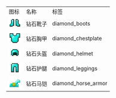 <table>
	<tablebody>
		<tr>
			<td>图标</td>
			<td>名称</td>
			<td>标签</td>
		</tr>
		<tr>
			<td><img src="mc_icon/combat/diamond_boots.png"></td>
			<td>钻石靴子</td>
			<td>diamond_boots</td>
		</tr>
		<tr>
			<td><img src="mc_icon/combat/diamond_chestplate.png"></td>
			<td>钻石胸甲</td>
			<td>diamond_chestplate</td>
		</tr>
		<tr>
			<td><img src="mc_icon/combat/diamond_helmet.png"></td>
			<td>钻石头盔</td>
			<td>diamond_helmet</td>
		</tr>
		<tr>
			<td><img src="mc_icon/combat/diamond_leggings.png"></td>
			<td>钻石护腿</td>
			<td>diamond_leggings</td>
		</tr>
		<tr>
			<td><img src="mc_icon/misc/horse_armor/diamond_horse_armor.png"></td>
			<td>钻石马铠</td>
			<td>diamond_horse_armor</td>
		</tr>
	</tablebody>
</table>